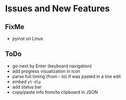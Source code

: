 # Issues and New Features

## FixMe
- pyinst on Linux

## ToDo
- go-next by Enter (keyboard navigation)
- add progress visualization in icon
- parse full timing (from - to) if was pasted in a line edit
- embed `yt-dlp`
- add status bar
- copy/paste info from/to clipboard in JSON
